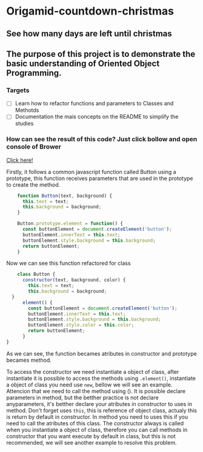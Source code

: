 # Origamid-countdown-christmas

## See how many days are left until christmas

## The purpose of this project is to demonstrate the basic understanding of Oriented Object Programming. 

### Targets

- [ ] Learn how to refactor functions and parameters to Classes and Methotds
- [ ] Documentation the mais concepts on the README to simplify the studies

### How can see the result of this code? Just click bollow and open console of Brower

[Click here!](https://luanperosa.github.io/origamid-countdown/)


Firstly, it follows a common javascript function called Button using a prototype, this function receives parameters that are used in the prototype to create the method.

```javascript
    function Button(text, background) {
      this.text = text;
      this.background = background;
    }

    Button.prototype.element = function() {
      const buttonElement = document.createElement('button');
      buttonElement.innerText = this.text;
      buttonElement.style.background = this.background;
      return buttonElement;
    }
```

Now we can see this function refactored for class 
```javascript 
    class Button {
      constructor(text, background, color) {
        this.text = text;
        this.background = background;
  }
      element() {
        const buttonElement = document.createElement('button');
        buttonElement.innerText = this.text;
        buttonElement.style.background = this.background;
        buttonElement.style.color = this.color;
        return buttonElement;
      }
}
```

As we can see, the function becames atributes in constructor and prototype becames method.

To access the constructor we need instantiate a object of class, after instantiate it is possible to access the methods using ```.element()```, instantiate a object of class you need use ```new```, bellow we will see an example. Attencion that we need to call the method using (). 
It is possible declare parameters in method, but the betther practice is not declare anyparameters, it's betther declare your atributes in constructor to uses in method.
Don't forget uses ```this```, this is reference of object class, actualy this is return by default in constructor. In method you need to uses this if you need to call the atributes of this class. 
The constructor always is called when you instantiate a object of class, therefore you can call methods in constructor that you want execute by default in class, but this is not recommended, we will see another example to resolve this problem. 
